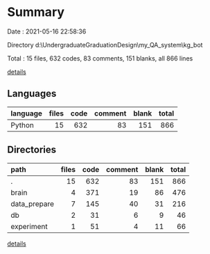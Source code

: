 # Summary

Date : 2021-05-16 22:58:36

Directory d:\UndergraduateGraduationDesign\my_QA_system\kg_bot

Total : 15 files,  632 codes, 83 comments, 151 blanks, all 866 lines

[details](details.md)

## Languages
| language | files | code | comment | blank | total |
| :--- | ---: | ---: | ---: | ---: | ---: |
| Python | 15 | 632 | 83 | 151 | 866 |

## Directories
| path | files | code | comment | blank | total |
| :--- | ---: | ---: | ---: | ---: | ---: |
| . | 15 | 632 | 83 | 151 | 866 |
| brain | 4 | 371 | 19 | 86 | 476 |
| data_prepare | 7 | 145 | 40 | 31 | 216 |
| db | 2 | 31 | 6 | 9 | 46 |
| experiment | 1 | 51 | 4 | 11 | 66 |

[details](details.md)